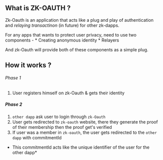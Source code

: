 ## What is ZK-OAUTH ?

Zk-Oauth is an application that acts like a plug and play of authentication 
and *relaying transactinon* (in future) for other zk-dapps.

For any apps that wants to protect user privacy, need to use two components -
	* Creating anonymous identity
	* Relayers

And zk-Oauth will provide both of these components as a simple plug.



## How it works ?

###### Phase 1
1. User registers himself on zk-Oauth & gets their identity

##### Phase 2

1. `other dapp` ask user to login through `zk-Oauth`
2. User gets redirected to `zk-oauth` website, there they generate the proof of their membership 
	then the proof get's verified 
3. If user was a member in `zk-oauth`, the user gets redirected to the `other dapp` with 
	commitmentId 

* This commitmentId acts like the unique identifier of the user for the other dapp* 


